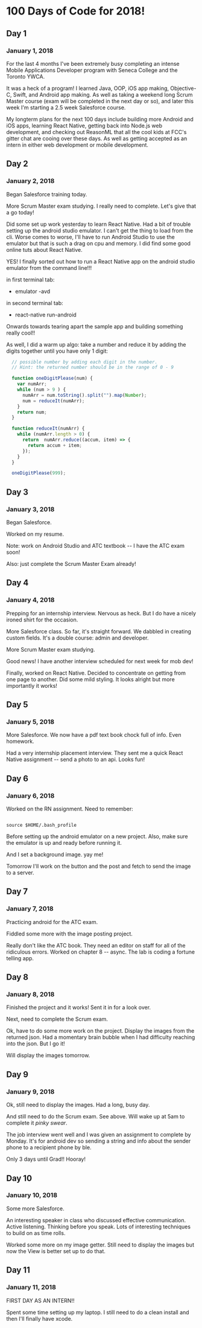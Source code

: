 # 100 Days of Code for 2018! #

## Day 1 ##
### January 1, 2018 ###
For the last 4 months I've been extremely busy completing an intense Mobile Applications Developer program with Seneca College and the Toronto YWCA.

It was a heck of a program! I learned Java, OOP, iOS app making, Objective-C, Swift, and Android app making. As well as taking a weekend long Scrum Master course (exam will be completed in the next day or so), and later this week I'm starting a 2.5 week Salesforce course.

My longterm plans for the next 100 days include building more Android and iOS apps, learning React Native, getting back into Node.js web development, and checking out ReasonML that all the cool kids at FCC's gitter chat are cooing over these days. As well as getting accepted as an intern in either web development or mobile development.

## Day 2 ##
### January 2, 2018 ###

Began Salesforce training today.

More Scrum Master exam studying. I really need to complete. Let's give that a go today!

Did some set up work yesterday to learn React Native. Had a bit of trouble setting up the android studio emulator. I can't get the thing to load from the cli. Worse comes to worse, I'll have to run Android Studio to use the emulator but that is such a drag on cpu and memory. I did find some good online tuts about React Native.

YES! I finally sorted out how to run a React Native app on the android studio emulator from the command line!!!

in first terminal tab:
* emulator -avd <name of emulator>

in second terminal tab:
* react-native run-android

Onwards towards tearing apart the sample app and building something really cool!!

As well, I did a warm up algo: take a number and reduce it by adding the digits together until you have only 1 digit:

```javascript
  // possible number by adding each digit in the number.
  // Hint: the returned number should be in the range of 0 - 9

  function oneDigitPlease(num) {
    var numArr;
    while (num > 9 ) {
      numArr = num.toString().split("").map(Number);
      num = reduceIt(numArr);
    }
    return num;
  }

  function reduceIt(numArr) {
    while (numArr.length > 0) {
      return  numArr.reduce((accum, item) => {
        return accum + item;
      });
    }
  }

  oneDigitPlease(999);

```

## Day 3 ##
### January 3, 2018 ###

Began Salesforce.

Worked on my resume.

Note: work on Android Studio and ATC textbook -- I have the ATC exam soon!

Also: just complete the Scrum Master Exam already!

## Day 4 ##
### January 4, 2018 ###

Prepping for an internship interview. Nervous as heck. But I do have a nicely ironed shirt for the occasion.

More Salesforce class. So far, it's straight forward. We dabbled in creating custom fields. It's a double course: admin and developer.

More Scrum Master exam studying.

Good news! I have another interview scheduled for next week for mob dev!

Finally, worked on React Native. Decided to concentrate on getting from one page to another. Did some mild styling. It looks alright but more importantly it works!

## Day 5 ##
### January 5, 2018 ###

More Salesforce. We now have a pdf text book chock full of info. Even homework.

Had a very internship placement interview. They sent me a quick React Native assignment -- send a photo to an api. Looks fun!

## Day 6 ##
### January 6, 2018 ###

Worked on the RN assignment. Need to remember:

```

source $HOME/.bash_profile
```

Before setting up the android emulator on a new project.
Also, make sure the emulator is up and ready before running it.

And I set a background image. yay me!

Tomorrow I'll work on the button and the post and fetch to send the image to a server.

## Day 7 ##
### January 7, 2018 ###

Practicing android for the ATC exam.

Fiddled some more with the image posting project.

Really don't like the ATC book. They need an editor on staff for all of the ridiculous errors. Worked on chapter 8 -- async. The lab is coding a fortune telling app.

## Day 8 ##
### January 8, 2018 ###

Finished the project and it works! Sent it in for a look over.

Next, need to complete the Scrum exam.

Ok, have to do some more work on the project. Display the images from the returned json. Had a momentary brain bubble when I had difficulty reaching into the json. But I go it!

Will display the images tomorrow.

## Day 9 ##
### January 9, 2018 ###

Ok, still need to display the images. Had a long, busy day.

And still need to do the Scrum exam. See above. Will wake up at 5am to complete it *pinky swear*.

The job interview went well and I was given an assignment to complete by Monday. It's for android dev so sending a string and info about the sender phone to a recipient phone by ble.

Only 3 days until Grad!! Hooray!

## Day 10 ##
### January 10, 2018 ###

Some more Salesforce.

An interesting speaker in class who discussed effective communication. Active listening. Thinking before you speak. Lots of interesting techniques to build on as time rolls.

Worked some more on my image getter. Still need to display the images but now the View is better set up to do that.

## Day 11 ##
### January 11, 2018 ###

FIRST DAY AS AN INTERN!!

Spent some time setting up my laptop. I still need to do a clean install and then I'll finally have xcode.
